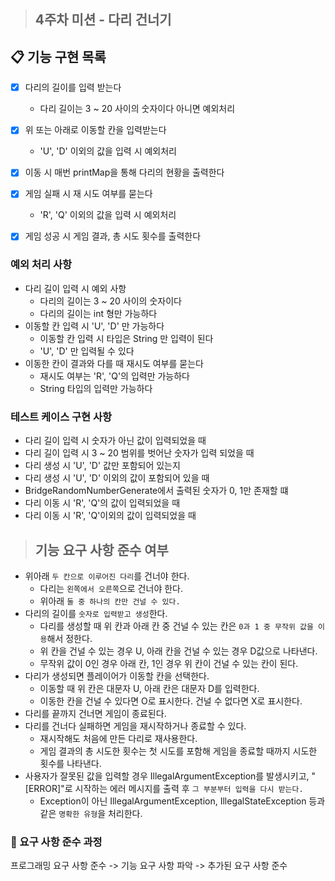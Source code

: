 > ## 4주차 미션 - 다리 건너기

## 📋 기능 구현 목록

- [x] 다리의 길이를 입력 받는다  
  - 다리 길이는 3 ~ 20 사이의 숫자이다 아니면 예외처리  
- [x] 위 또는 아래로 이동할 칸을 입력받는다
  -  'U', 'D' 이외의 값을 입력 시 예외처리
- [x] 이동 시 매번 printMap을 통해 다리의 현황을 출력한다
- [x] 게임 실패 시 재 시도 여부를 묻는다
  -  'R', 'Q' 이외의 값을 입력 시 예외처리
- [x] 게임 성공 시 게임 결과, 총 시도 횟수를 출력한다


### 예외 처리 사항

- 다리 길이 입력 시 예외 사항
  - 다리의 길이는 3 ~ 20 사이의 숫자이다
  - 다리의 길이는 int 형만 가능하다
- 이동할 칸 입력 시 'U', 'D' 만 가능하다
  - 이동할 칸 입력 시 타입은 String 만 입력이 된다
  - 'U', 'D' 만 입력될 수 있다
- 이동한 칸이 결과와 다를 때 재시도 여부를 묻는다
  - 재시도 여부는 'R', 'Q'의 입력만 가능하다
  - String 타입의 입력만 가능하다


### 테스트 케이스 구현 사항

- 다리 길이 입력 시 숫자가 아닌 값이 입력되었을 때
- 다리 길이 입력 시 3 ~ 20 범위를 벗어난 숫자가 입력 되었을 때
- 다리 생성 시 'U', 'D' 값만 포함되어 있는지
- 다리 생성 시 'U', 'D' 이외의 값이 포함되어 있을 때
- BridgeRandomNumberGenerate에서 출력된 숫자가 0, 1만 존재할 떄
- 다리 이동 시 'R', 'Q'의 값이 입력되었을 때
- 다리 이동 시 'R', 'Q'이외의 값이 입력되었을 때

> ## 기능 요구 사항 준수 여부
- 위아래 `두 칸으로 이루어진 다리`를 건너야 한다.  
  - 다리는 `왼쪽에서 오른쪽`으로 건너야 한다.  
  - 위아래 `둘 중 하나의 칸만 건널 수 있다.`  
- 다리의 길이를 `숫자로 입력받고 생성`한다.  
  - 다리를 생성할 때 위 칸과 아래 칸 중 건널 수 있는 칸은 `0과 1 중 무작위 값을 이용`해서 정한다.  
  - 위 칸을 건널 수 있는 경우 U, 아래 칸을 건널 수 있는 경우 D값으로 나타낸다.  
  - 무작위 값이 0인 경우 아래 칸, 1인 경우 위 칸이 건널 수 있는 칸이 된다.  
- 다리가 생성되면 플레이어가 이동할 칸을 선택한다.  
  - 이동할 때 위 칸은 대문자 U, 아래 칸은 대문자 D를 입력한다.  
  - 이동한 칸을 건널 수 있다면 O로 표시한다. 건널 수 없다면 X로 표시한다.  
- 다리를 끝까지 건너면 게임이 종료된다.  
- 다리를 건너다 실패하면 게임을 재시작하거나 종료할 수 있다.  
  - 재시작해도 처음에 만든 다리로 재사용한다.  
  - 게임 결과의 총 시도한 횟수는 첫 시도를 포함해 게임을 종료할 때까지 시도한 횟수를 나타낸다.  
- 사용자가 잘못된 값을 입력할 경우 IllegalArgumentException를 발생시키고, "[ERROR]"로 시작하는 에러 메시지를 출력 후 `그 부분부터 입력을 다시 받는다.`  
  - Exception이 아닌 IllegalArgumentException, IllegalStateException 등과 같은 `명확한 유형`을 처리한다.  

### 📌 요구 사항 준수 과정
 프로그래밍 요구 사항 준수 -> 기능 요구 사항 파악 -> 추가된 요구 사항 준수
